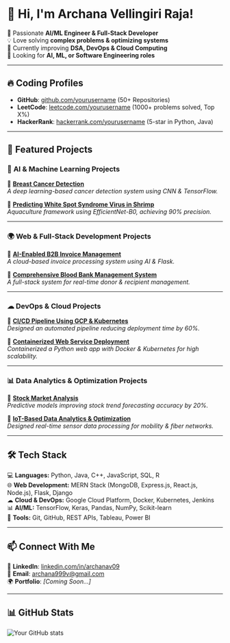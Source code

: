 # 👋 Hi, I'm Archana Vellingiri Raja!

🚀 Passionate **AI/ML Engineer & Full-Stack Developer**  
💡 Love solving **complex problems & optimizing systems**  
🌱 Currently improving **DSA, DevOps & Cloud Computing**  
🎯 Looking for **AI, ML, or Software Engineering roles**  

---

## 🔥 **Coding Profiles**
- **GitHub**: [github.com/yourusername](https://github.com/yourusername) (50+ Repositories)  
- **LeetCode**: [leetcode.com/yourusername](https://leetcode.com/yourusername) (1000+ problems solved, Top X%)    
- **HackerRank**: [hackerrank.com/yourusername](https://hackerrank.com/yourusername) (5-star in Python, Java)  

---

## 📌 **Featured Projects**
### 🧠 **AI & Machine Learning Projects**
🔹 **[Breast Cancer Detection](https://github.com/yourusername/Breast-Cancer-Detection)**  
_A deep learning-based cancer detection system using CNN & TensorFlow._  

🔹 **[Predicting White Spot Syndrome Virus in Shrimp](https://github.com/yourusername/Shrimp-Disease-Prediction)**  
_Aquaculture framework using EfficientNet-B0, achieving 90% precision._  

---

### 🌍 **Web & Full-Stack Development Projects**
🔹 **[AI-Enabled B2B Invoice Management](https://github.com/yourusername/B2B-Invoice-Management)**  
_A cloud-based invoice processing system using AI & Flask._  

🔹 **[Comprehensive Blood Bank Management System](https://github.com/yourusername/Blood-Bank-Management)**  
_A full-stack system for real-time donor & recipient management._  

---

### ☁ **DevOps & Cloud Projects**
🔹 **[CI/CD Pipeline Using GCP & Kubernetes](https://github.com/yourusername/GCP-CI-CD-Pipeline)**  
_Designed an automated pipeline reducing deployment time by 60%._  

🔹 **[Containerized Web Service Deployment](https://github.com/yourusername/Containerized-Web-App)**  
_Containerized a Python web app with Docker & Kubernetes for high scalability._  

---

### 📊 **Data Analytics & Optimization Projects**
🔹 **[Stock Market Analysis](https://github.com/yourusername/Stock-Market-Analysis)**  
_Predictive models improving stock trend forecasting accuracy by 20%._  

🔹 **[IoT-Based Data Analytics & Optimization](https://github.com/yourusername/IoT-Data-Optimization)**  
_Designed real-time sensor data processing for mobility & fiber networks._  

---

## 🛠️ **Tech Stack**
💻 **Languages:** Python, Java, C++, JavaScript, SQL, R  
🌐 **Web Development:** MERN Stack (MongoDB, Express.js, React.js, Node.js), Flask, Django  
☁ **Cloud & DevOps:** Google Cloud Platform, Docker, Kubernetes, Jenkins  
📊 **AI/ML:** TensorFlow, Keras, Pandas, NumPy, Scikit-learn  
🔧 **Tools:** Git, GitHub, REST APIs, Tableau, Power BI  

---

## 📫 **Connect With Me**
📍 **LinkedIn**: [linkedin.com/in/archanav09](https://linkedin.com/in/archanav09)  
📧 **Email**: archana999v@gmail.com  
🌍 **Portfolio**: _[Coming Soon...]_  

---

## 📊 **GitHub Stats**
![Your GitHub stats](https://github-readme-stats.vercel.app/api?username=archanav12321&show_icons=true&theme=radical)

